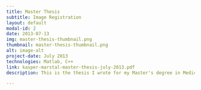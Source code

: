 ```yaml
---
title: Master Thesis
subtitle: Image Registration
layout: default
modal-id: 2
date: 2013-07-13
img: master-thesis-thumbnail.png
thumbnail: master-thesis-thumbnail.png
alt: image-alt
project-date: July 2013
technologies: Matlab, C++
link: kasper-marstal-master-thesis-july-2013.pdf
description: This is the thesis I wrote for my Master's degree in Medicin &amp; Technology. The thesis extends the work of Zhang et al. on 2D Parts+Geometry Models to 3D images. A Parts+Geometry learns the spatial relationship between anatomical landmarks in images to find a sparse set of corresponding landmarks. The correspondences can be used to automatically initialize an Active Shape Model (ASM) or an Active Appearance Model (AAM). The big background image at the top of the page is taken from this thesis.

---
```

